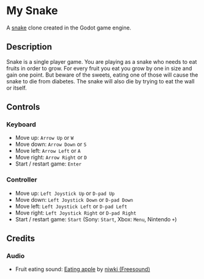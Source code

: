 # My Snake
A [snake](https://en.wikipedia.org/wiki/Snake_(1998_video_game)) clone created in the Godot game engine.

## Description
Snake is a single player game. You are playing as a snake who needs to eat fruits in order to grow. For every fruit you
eat you grow by one in size and gain one point. But beware of the sweets, eating one of those will cause the snake to 
die from diabetes. The snake will also die by trying to eat the wall or itself.

## Controls

### Keyboard

- Move up: `Arrow Up` or `W`
- Move down: `Arrow Down` or `S`
- Move left: `Arrow Left` or `A`
- Move right: `Arrow Right` or `D`
- Start / restart game: `Enter`

### Controller

- Move up: `Left Joystick Up` or `D-pad Up`
- Move down: `Left Joystick Down` or `D-pad Down`
- Move left: `Left Joystick Left` or `D-pad Left`
- Move right: `Left Joystick Right` or `D-pad Right`
- Start / restart game: `Start` (Sony: `Start`, Xbox: `Menu`, Nintendo `+`)

## Credits

### Audio

- Fruit eating sound: [Eating apple](https://pixabay.com/sound-effects/eating-apple-6928/) by [niwki (Freesound)](https://pixabay.com/users/freesound_community-46691455/)